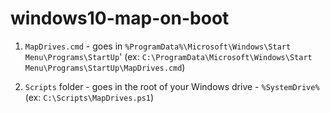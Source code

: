 # windows10-map-on-boot

1. `MapDrives.cmd` - goes in `%ProgramData%\Microsoft\Windows\Start Menu\Programs\StartUp`' 
(ex: `C:\ProgramData\Microsoft\Windows\Start Menu\Programs\StartUp\MapDrives.cmd`)

2. `Scripts` folder - goes in the root of your Windows drive - `%SystemDrive%` 
(ex: `C:\Scripts\MapDrives.ps1`)
